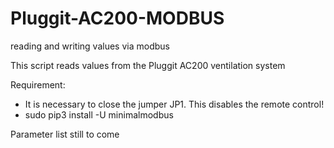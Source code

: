 # Pluggit-AC200-MODBUS
reading and writing values via modbus 


This script reads values from the Pluggit AC200 ventilation system

Requirement:
- It is necessary to close the jumper JP1. This disables the remote control!
- sudo pip3 install -U minimalmodbus

Parameter list still to come 
